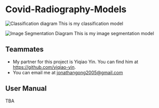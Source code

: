 # Covid-Radiography-Models

![Classification diagram](https://user-images.githubusercontent.com/82681643/199414405-97919ef9-9e3b-4f85-96d8-667d198d83b0.png)
This is my classification model

![Image Segmentation Diagram](https://user-images.githubusercontent.com/82681643/199414409-15446b75-9b55-42a6-a68f-8284903053e8.png)
This is my image segmentation model

## Teammates
- My partner for this project is Yiqiao Yin. You can find him at https://github.com/yiqiao-yin.
- You can email me at jonathangong2005@gmail.com

## User Manual
TBA
